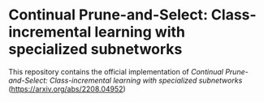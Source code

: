 # Continual Prune-and-Select: Class-incremental learning with specialized subnetworks
This repository contains the official implementation of *Continual Prune-and-Select: Class-incremental learning with specialized subnetworks* (https://arxiv.org/abs/2208.04952)

